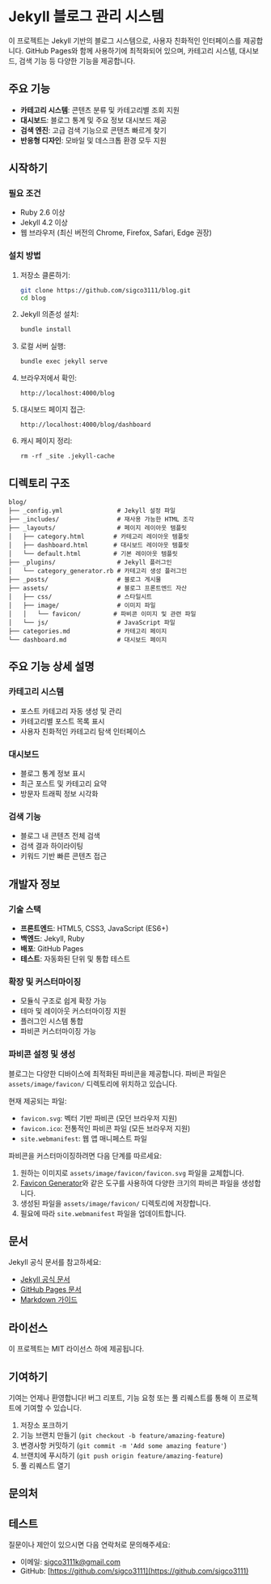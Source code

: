 # Jekyll 블로그 관리 시스템

이 프로젝트는 Jekyll 기반의 블로그 시스템으로, 사용자 친화적인 인터페이스를 제공합니다. GitHub Pages와 함께 사용하기에 최적화되어 있으며, 카테고리 시스템, 대시보드, 검색 기능 등 다양한 기능을 제공합니다.

## 주요 기능

- **카테고리 시스템**: 콘텐츠 분류 및 카테고리별 조회 지원
- **대시보드**: 블로그 통계 및 주요 정보 대시보드 제공
- **검색 엔진**: 고급 검색 기능으로 콘텐츠 빠르게 찾기
- **반응형 디자인**: 모바일 및 데스크톱 환경 모두 지원

## 시작하기

### 필요 조건

- Ruby 2.6 이상
- Jekyll 4.2 이상
- 웹 브라우저 (최신 버전의 Chrome, Firefox, Safari, Edge 권장)

### 설치 방법

1. 저장소 클론하기:
   ```bash
   git clone https://github.com/sigco3111/blog.git
   cd blog
   ```

2. Jekyll 의존성 설치:
   ```bash
   bundle install
   ```

3. 로컬 서버 실행:
   ```bash
   bundle exec jekyll serve
   ```

4. 브라우저에서 확인:
   ```
   http://localhost:4000/blog
   ```

5. 대시보드 페이지 접근:
   ```
   http://localhost:4000/blog/dashboard
   ```

6. 캐시 페이지 정리:
   ```
   rm -rf _site .jekyll-cache
   ```
   
## 디렉토리 구조

```
blog/
├── _config.yml               # Jekyll 설정 파일
├── _includes/                # 재사용 가능한 HTML 조각
├── _layouts/                 # 페이지 레이아웃 템플릿
│   ├── category.html        # 카테고리 레이아웃 템플릿
│   ├── dashboard.html       # 대시보드 레이아웃 템플릿
│   └── default.html         # 기본 레이아웃 템플릿
├── _plugins/                 # Jekyll 플러그인
│   └── category_generator.rb # 카테고리 생성 플러그인
├── _posts/                   # 블로그 게시물
├── assets/                   # 블로그 프론트엔드 자산
│   ├── css/                  # 스타일시트
│   ├── image/                # 이미지 파일
│   │   └── favicon/         # 파비콘 이미지 및 관련 파일
│   └── js/                   # JavaScript 파일
├── categories.md             # 카테고리 페이지
└── dashboard.md              # 대시보드 페이지
```

## 주요 기능 상세 설명

### 카테고리 시스템
- 포스트 카테고리 자동 생성 및 관리
- 카테고리별 포스트 목록 표시
- 사용자 친화적인 카테고리 탐색 인터페이스

### 대시보드
- 블로그 통계 정보 표시
- 최근 포스트 및 카테고리 요약
- 방문자 트래픽 정보 시각화

### 검색 기능
- 블로그 내 콘텐츠 전체 검색
- 검색 결과 하이라이팅
- 키워드 기반 빠른 콘텐츠 접근

## 개발자 정보

### 기술 스택
- **프론트엔드**: HTML5, CSS3, JavaScript (ES6+)
- **백엔드**: Jekyll, Ruby
- **배포**: GitHub Pages
- **테스트**: 자동화된 단위 및 통합 테스트

### 확장 및 커스터마이징
- 모듈식 구조로 쉽게 확장 가능
- 테마 및 레이아웃 커스터마이징 지원
- 플러그인 시스템 통합
- 파비콘 커스터마이징 가능

### 파비콘 설정 및 생성
블로그는 다양한 디바이스에 최적화된 파비콘을 제공합니다. 파비콘 파일은 `assets/image/favicon/` 디렉토리에 위치하고 있습니다.

현재 제공되는 파일:
- `favicon.svg`: 벡터 기반 파비콘 (모던 브라우저 지원)
- `favicon.ico`: 전통적인 파비콘 파일 (모든 브라우저 지원)
- `site.webmanifest`: 웹 앱 매니페스트 파일

파비콘을 커스터마이징하려면 다음 단계를 따르세요:
1. 원하는 이미지로 `assets/image/favicon/favicon.svg` 파일을 교체합니다.
2. [Favicon Generator](https://realfavicongenerator.net/)와 같은 도구를 사용하여 다양한 크기의 파비콘 파일을 생성합니다.
3. 생성된 파일을 `assets/image/favicon/` 디렉토리에 저장합니다.
4. 필요에 따라 `site.webmanifest` 파일을 업데이트합니다.

## 문서

Jekyll 공식 문서를 참고하세요:

- [Jekyll 공식 문서](https://jekyllrb.com/docs/)
- [GitHub Pages 문서](https://docs.github.com/ko/pages)
- [Markdown 가이드](https://www.markdownguide.org/)

## 라이선스

이 프로젝트는 MIT 라이선스 하에 제공됩니다.

## 기여하기

기여는 언제나 환영합니다! 버그 리포트, 기능 요청 또는 풀 리퀘스트를 통해 이 프로젝트에 기여할 수 있습니다.

1. 저장소 포크하기
2. 기능 브랜치 만들기 (`git checkout -b feature/amazing-feature`)
3. 변경사항 커밋하기 (`git commit -m 'Add some amazing feature'`)
4. 브랜치에 푸시하기 (`git push origin feature/amazing-feature`)
5. 풀 리퀘스트 열기

## 문의처

## 테스트

질문이나 제안이 있으시면 다음 연락처로 문의해주세요:

- 이메일: sigco3111k@gmail.com
- GitHub: [https://github.com/sigco3111](https://github.com/sigco3111)
